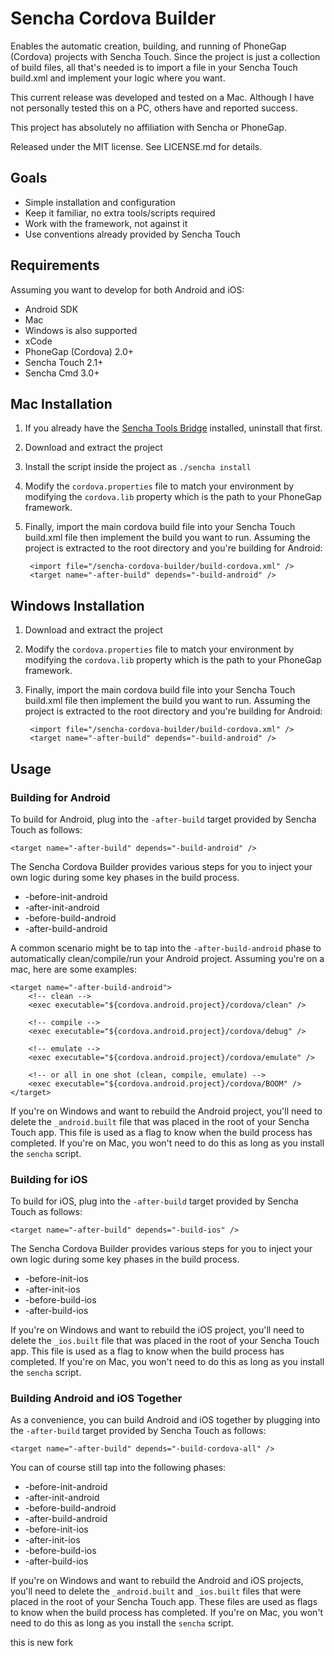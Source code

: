 Sencha Cordova Builder
======================

Enables the automatic creation, building, and running of PhoneGap (Cordova) projects with Sencha Touch. Since the project
is just a collection of build files, all that's needed is to import a file in your Sencha Touch build.xml and implement
your logic where you want.

This current release was developed and tested on a Mac. Although I have not personally tested this on a PC, others have and reported success.

This project has absolutely no affiliation with Sencha or PhoneGap.

Released under the MIT license. See LICENSE.md for details.

Goals
-----

- Simple installation and configuration
- Keep it familiar, no extra tools/scripts required
- Work with the framework, not against it
- Use conventions already provided by Sencha Touch

Requirements
-----------

Assuming you want to develop for both Android and iOS:

- Android SDK
- Mac
- Windows is also supported
- xCode
- PhoneGap (Cordova) 2.0+
- Sencha Touch 2.1+
- Sencha Cmd 3.0+

Mac Installation
----------------

1. If you already have the [Sencha Tools Bridge](http://www.github.com/bricemason/sencha-tools-bridge/) installed, uninstall that first.
2. Download and extract the project
3. Install the script inside the project as `./sencha install`
4. Modify the `cordova.properties` file to match your environment by modifying the `cordova.lib` property which is the path to your PhoneGap framework.
5. Finally, import the main cordova build file into your Sencha Touch build.xml file then implement the build you want to run. Assuming the project is extracted to the root directory and you're building for Android:

        <import file="/sencha-cordova-builder/build-cordova.xml" />
        <target name="-after-build" depends="-build-android" />

Windows Installation
--------------------

1. Download and extract the project
2. Modify the `cordova.properties` file to match your environment by modifying the `cordova.lib` property which is the path to your PhoneGap framework.
3. Finally, import the main cordova build file into your Sencha Touch build.xml file then implement the build you want to run. Assuming the project is extracted to the root directory and you're building for Android:

        <import file="/sencha-cordova-builder/build-cordova.xml" />
        <target name="-after-build" depends="-build-android" />

Usage
-----

### Building for Android

To build for Android, plug into the `-after-build` target provided by Sencha Touch as follows:

    <target name="-after-build" depends="-build-android" />

The Sencha Cordova Builder provides various steps for you to inject your own logic during some key phases in the build process.

- -before-init-android
- -after-init-android
- -before-build-android
- -after-build-android

A common scenario might be to tap into the `-after-build-android` phase to automatically clean/compile/run your Android project. Assuming you're on a mac, here are some examples:

    <target name="-after-build-android">
        <!-- clean -->
        <exec executable="${cordova.android.project}/cordova/clean" />

        <!-- compile -->
        <exec executable="${cordova.android.project}/cordova/debug" />

        <!-- emulate -->
        <exec executable="${cordova.android.project}/cordova/emulate" />

        <!-- or all in one shot (clean, compile, emulate) -->
        <exec executable="${cordova.android.project}/cordova/BOOM" />
    </target>
    
If you're on Windows and want to rebuild the Android project, you'll need to delete the `_android.built` file that was placed in the root of your Sencha Touch app. This file is used as a flag to know when the build process has completed. If you're on Mac, you won't need to do this as long as you install the `sencha` script.

### Building for iOS

To build for iOS, plug into the `-after-build` target provided by Sencha Touch as follows:

    <target name="-after-build" depends="-build-ios" />

The Sencha Cordova Builder provides various steps for you to inject your own logic during some key phases in the build process.

- -before-init-ios
- -after-init-ios
- -before-build-ios
- -after-build-ios

If you're on Windows and want to rebuild the iOS project, you'll need to delete the `_ios.built` file that was placed in the root of your Sencha Touch app. This file is used as a flag to know when the build process has completed. If you're on Mac, you won't need to do this as long as you install the `sencha` script.

### Building Android and iOS Together

As a convenience, you can build Android and iOS together by plugging into the `-after-build` target provided by Sencha Touch as follows:

    <target name="-after-build" depends="-build-cordova-all" />

You can of course still tap into the following phases:

- -before-init-android
- -after-init-android
- -before-build-android
- -after-build-android
- -before-init-ios
- -after-init-ios
- -before-build-ios
- -after-build-ios

If you're on Windows and want to rebuild the Android and iOS projects, you'll need to delete the `_android.built` and `_ios.built` files that were placed in the root of your Sencha Touch app. These files are used as flags to know when the build process has completed. If you're on Mac, you won't need to do this as long as you install the `sencha` script.

this is new fork

